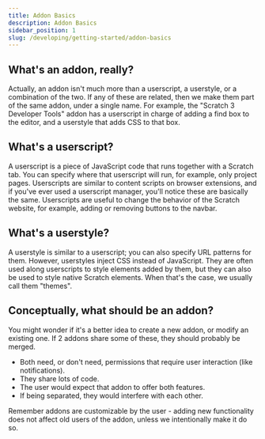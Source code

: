 ```yaml
---
title: Addon Basics
description: Addon Basics
sidebar_position: 1
slug: /developing/getting-started/addon-basics
---
```


## What's an addon, really?

Actually, an addon isn't much more than a userscript, a userstyle, or a combination of the two.
If any of these are related, then we make them part of the same addon, under a single name.
For example, the "Scratch 3 Developer Tools" addon has a userscript in charge of adding a find box to the editor, and a userstyle that adds CSS to that box.

## What's a userscript?

A userscript is a piece of JavaScript code that runs together with a Scratch tab.
You can specify where that userscript will run, for example, only project pages.
Userscripts are similar to content scripts on browser extensions, and if you've ever used a userscript manager, you'll notice these are basically the same.
Userscripts are useful to change the behavior of the Scratch website, for example, adding or removing buttons to the navbar.

## What's a userstyle?

A userstyle is similar to a userscript; you can also specify URL patterns for them.
However, userstyles inject CSS instead of JavaScript.
They are often used along userscripts to style elements added by them, but they can also be used to style native Scratch elements.
When that's the case, we usually call them "themes".

## Conceptually, what should be an addon?

You might wonder if it's a better idea to create a new addon, or modify an existing one.
If 2 addons share some of these, they should probably be merged.

* Both need, or don't need, permissions that require user interaction (like notifications).
* They share lots of code.
* The user would expect that addon to offer both features.
* If being separated, they would interfere with each other.

Remember addons are customizable by the user - adding new functionality does not affect old users of the addon, unless we intentionally make it do so.
